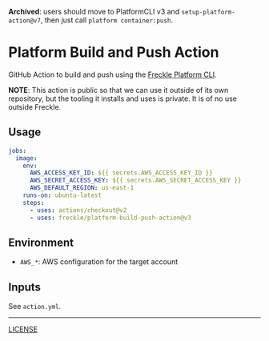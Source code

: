 **Archived**: users should move to PlatformCLI v3 and
`setup-platform-action@v7`, then just call `platform container:push`.

# Platform Build and Push Action

GitHub Action to build and push using the [Freckle Platform CLI][platform].

[platform]: https://github.com/freckle/platform

**NOTE**: This action is public so that we can use it outside of its own
repository, but the tooling it installs and uses is private. It is of no use
outside Freckle.

## Usage

```yaml
jobs:
  image:
    env:
      AWS_ACCESS_KEY_ID: ${{ secrets.AWS_ACCESS_KEY_ID }}
      AWS_SECRET_ACCESS_KEY: ${{ secrets.AWS_SECRET_ACCESS_KEY }}
      AWS_DEFAULT_REGION: us-east-1
    runs-on: ubuntu-latest
    steps:
      - uses: actions/checkout@v2
      - uses: freckle/platform-build-push-action@v3
```

## Environment

- `AWS_*`: AWS configuration for the target account

## Inputs

See `action.yml`.

---

[LICENSE](./LICENSE)
